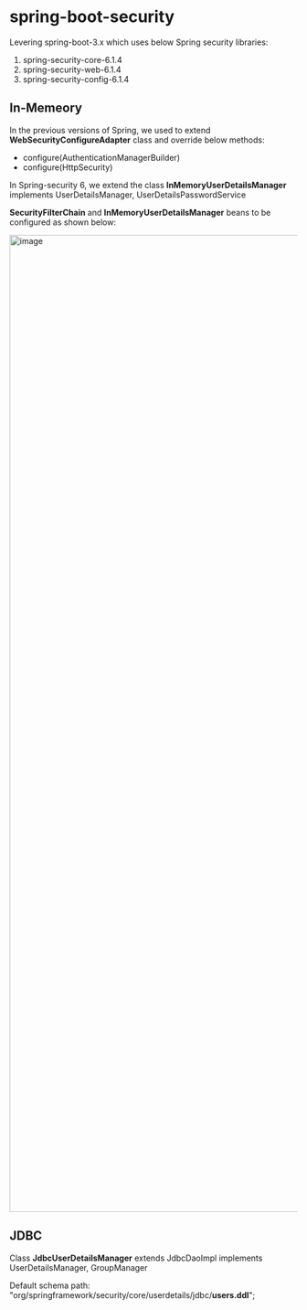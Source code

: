 # spring-boot-security

Levering spring-boot-3.x which uses below Spring security libraries:

1. spring-security-core-6.1.4
2. spring-security-web-6.1.4
3. spring-security-config-6.1.4

## In-Memeory

In the previous versions of Spring, we used to extend **WebSecurityConfigureAdapter** class and override below methods:

- configure(AuthenticationManagerBuilder)
- configure(HttpSecurity)
  
In Spring-security 6, we extend the class **InMemoryUserDetailsManager** implements UserDetailsManager, UserDetailsPasswordService

**SecurityFilterChain** and **InMemoryUserDetailsManager** beans to be configured as shown below:

<img width="1710" alt="image" src="https://github.com/sakthiece08/spring-boot-security/assets/41096775/71c0860d-3107-42c2-8184-224432179624">


## JDBC
Class **JdbcUserDetailsManager** extends JdbcDaoImpl implements UserDetailsManager, GroupManager 

Default schema path:
 "org/springframework/security/core/userdetails/jdbc/**users.ddl**";

